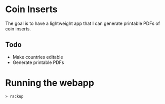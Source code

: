 # Coin Inserts

The goal is to have a lightweight app that I can generate printable PDFs of coin inserts.

## Todo
- Make countries editable
- Generate printable PDFs

# Running the webapp
`> rackup`